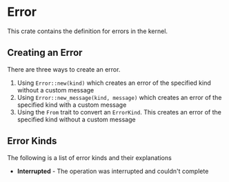 # Error
This crate contains the definition for errors in the kernel.

## Creating an Error
There are three ways to create an error.
 1. Using `Error::new(kind)` which creates an error of the specified kind without a custom message
 2. Using `Error::new_message(kind, message)` which creates an error of the specified kind with a custom message
 3. Using the `From` trait to convert an `ErrorKind`. This creates an error of the specified kind without a custom message

## Error Kinds
The following is a list of error kinds and their explanations
 * **Interrupted** - The operation was interrupted and couldn't complete 